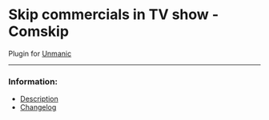 # Skip commercials in TV show - Comskip
Plugin for [Unmanic](https://github.com/Unmanic)

---

### Information:

- [Description](description.md)
- [Changelog](changelog.md)
